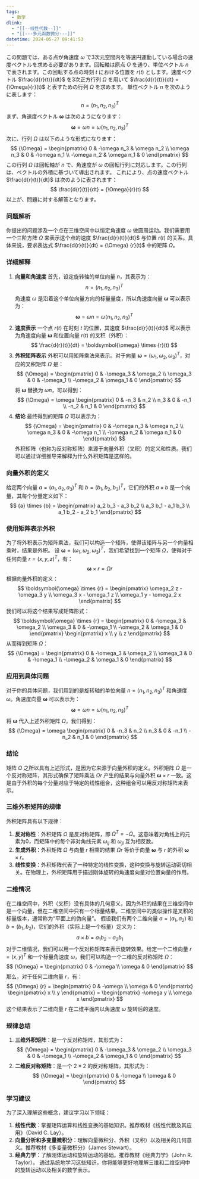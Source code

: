```yaml
---
tags:
  - 数学
dlink:
  - "[[--线性代数--]]"
  - "[[---多元函数微分---]]"
datetime: 2024-05-27 09:41:53
---
```

この問題では、ある点が角速度 $\omega$ で3次元空間内を等速円運動している場合の速度ベクトルを求める必要があります。回転軸は原点 $O$ を通り、単位ベクトル ${n}$ で表されます。この回転する点の時刻 $t$ における位置を ${r}(t)$ とします。速度ベクトル $\frac{d{r}(t)}{dt}$ を3次正方行列 ${\Omega}$ を用いて $\frac{d{r}(t)}{dt} = {\Omega}{r}(t)$ と表すための行列 ${\Omega}$ を求めます。
単位ベクトル ${n}$ を次のように表します：
$$
{n} = (n_1, n_2, n_3)^T
$$
まず、角速度ベクトル $\boldsymbol{\omega}$ は次のようになります：
$$
\boldsymbol{\omega} = \omega {n} = \omega (n_1, n_2, n_3)^T
$$
次に、行列 ${\Omega}$ は以下のような形式になります：
$$
{\Omega} = \begin{pmatrix}
0 & -\omega n_3 & \omega n_2 \\
\omega n_3 & 0 & -\omega n_1 \\
-\omega n_2 & \omega n_1 & 0
\end{pmatrix}
$$
この行列 ${\Omega}$ は回転軸が ${n}$ で、角速度が $\omega$ の回転行列に対応します。この行列は、ベクトルの外積に基づいて導出されます。
これにより、点の速度ベクトル $\frac{d{r}(t)}{dt}$ は次のように表されます：
$$
\frac{d{r}(t)}{dt} = {\Omega}{r}(t)
$$
以上が、問題に対する解答となります。
### 问题解析
你提出的问题涉及一个点在三维空间中以恒定角速度 $\omega$ 做圆周运动。我们需要用一个三阶方阵 ${\Omega}$ 来表示这个点的速度 $\frac{d{r}(t)}{dt}$ 与位置 ${r}(t)$ 的关系。具体来说，要求表达式 $\frac{d{r}(t)}{dt} = {\Omega} {r}(t)$ 中的矩阵 ${\Omega}$。
### 详细解释
1. **向量和角速度**
   首先，设定旋转轴的单位向量 ${n}$，其表示为：
$$
{n} = (n_1, n_2, n_3)^T
$$
   角速度 $\omega$ 是沿着这个单位向量方向的标量量度，所以角速度向量 $\boldsymbol{\omega}$ 可以表示为：
$$
\boldsymbol{\omega} = \omega {n} = \omega (n_1, n_2, n_3)^T
$$
2. **速度表示**
   一个点 ${r}(t)$ 在时刻 $t$ 的位置，其速度 $\frac{d{r}(t)}{dt}$ 可以表示为角速度向量 $\boldsymbol{\omega}$ 和位置向量 ${r}(t)$ 的叉积（外积）：
$$
\frac{d{r}(t)}{dt} = \boldsymbol{\omega} \times {r}(t)
$$
3. **外积矩阵表示**
   外积可以用矩阵乘法来表示。对于向量 $\boldsymbol{\omega} = (\omega_1, \omega_2, \omega_3)^T$，对应的叉积矩阵 ${\Omega}$ 是：
$$
{\Omega} = \begin{pmatrix}
0 & -\omega_3 & \omega_2 \\
\omega_3 & 0 & -\omega_1 \\
-\omega_2 & \omega_1 & 0
\end{pmatrix}
$$
   将 $\boldsymbol{\omega}$ 替换为 $\omega {n}$，可以得到：
$$
{\Omega} = \omega \begin{pmatrix}
0 & -n_3 & n_2 \\
n_3 & 0 & -n_1 \\
-n_2 & n_1 & 0
\end{pmatrix}
$$
4. **结论**
   最终得到的矩阵 ${\Omega}$ 可以表示为：
$$
{\Omega} = \begin{pmatrix}
0 & -\omega n_3 & \omega n_2 \\
\omega n_3 & 0 & -\omega n_1 \\
-\omega n_2 & \omega n_1 & 0
\end{pmatrix}
$$
外积矩阵（也称为反对称矩阵）来源于向量外积（叉积）的定义和性质。我们可以通过详细推导来解释为什么外积矩阵是这样的。
### 向量外积的定义
给定两个向量 ${a} = (a_1, a_2, a_3)^T$ 和 ${b} = (b_1, b_2, b_3)^T$，它们的外积 ${a} \times {b}$ 是一个向量，其每个分量定义如下：
$$
{a} \times {b} = \begin{pmatrix}
a_2 b_3 - a_3 b_2 \\
a_3 b_1 - a_1 b_3 \\
a_1 b_2 - a_2 b_1
\end{pmatrix}
$$
### 使用矩阵表示外积
为了将外积表示为矩阵乘法，我们可以构造一个矩阵，使得该矩阵与另一个向量相乘时，结果是外积。
设 $\boldsymbol{\omega} = (\omega_1, \omega_2, \omega_3)^T$，我们希望找到一个矩阵 ${\Omega}$，使得对于任何向量 ${r} = (x, y, z)^T$，有：
$$
\boldsymbol{\omega} \times {r} = {\Omega} {r}
$$
根据向量外积的定义：
$$
\boldsymbol{\omega} \times {r} = \begin{pmatrix}
\omega_2 z - \omega_3 y \\
\omega_3 x - \omega_1 z \\
\omega_1 y - \omega_2 x
\end{pmatrix}
$$
我们可以将这个结果写成矩阵形式：
$$
\boldsymbol{\omega} \times {r} = \begin{pmatrix}
0 & -\omega_3 & \omega_2 \\
\omega_3 & 0 & -\omega_1 \\
-\omega_2 & \omega_1 & 0
\end{pmatrix}
\begin{pmatrix}
x \\
y \\
z
\end{pmatrix}
$$
从而得到矩阵 ${\Omega}$：
$$
{\Omega} = \begin{pmatrix}
0 & -\omega_3 & \omega_2 \\
\omega_3 & 0 & -\omega_1 \\
-\omega_2 & \omega_1 & 0
\end{pmatrix}
$$
### 应用到具体问题
对于你的具体问题，我们用到的是旋转轴的单位向量 ${n} = (n_1, n_2, n_3)^T$ 和角速度 $\omega$。角速度向量 $\boldsymbol{\omega}$ 可以表示为：
$$
\boldsymbol{\omega} = \omega {n} = \omega (n_1, n_2, n_3)^T
$$
将 $\boldsymbol{\omega}$ 代入上述外积矩阵 ${\Omega}$，我们得到：
$$
{\Omega} = \omega \begin{pmatrix}
0 & -n_3 & n_2 \\
n_3 & 0 & -n_1 \\
-n_2 & n_1 & 0
\end{pmatrix}
$$
### 结论
矩阵 ${\Omega}$ 之所以具有上述形式，是因为它来源于向量外积的定义。外积矩阵 ${\Omega}$ 是一个反对称矩阵，其形式确保了矩阵乘法 ${\Omega} {r}$ 产生的结果与向量外积 $\boldsymbol{\omega} \times {r}$ 一致。这是由于外积的每个分量对应于特定的线性组合，这种组合可以用反对称矩阵来表示。
### 三维外积矩阵的规律
外积矩阵具有以下规律：
1. **反对称性**：外积矩阵 ${\Omega}$ 是反对称矩阵，即 ${\Omega}^T = -{\Omega}$。这意味着对角线上的元素为0，而矩阵中的每个非对角线元素 $\omega_{ij}$ 和 $\omega_{ji}$ 互为相反数。
2. **生成外积**：外积矩阵 ${\Omega}$ 与向量 ${r}$ 相乘的结果 ${\Omega} {r}$ 等价于向量 $\boldsymbol{\omega}$ 与 ${r}$ 的外积 $\boldsymbol{\omega} \times {r}$。
3. **线性变换**：外积矩阵代表了一种特定的线性变换，这种变换与旋转运动密切相关。在物理上，外积矩阵用于描述刚体旋转的角速度向量对位置向量的作用。
### 二维情况
在二维空间中，外积（叉积）没有具体的几何意义，因为外积的结果在三维空间中是一个向量，但在二维空间中只有一个标量结果。二维空间中的类似操作是叉积的标量版本，通常称为“平面上的伪向量”。
假设我们有两个二维向量 ${a} = (a_1, a_2)$ 和 ${b} = (b_1, b_2)$，它们的外积（实际上是一个标量）定义为：
$$
{a} \times {b} = a_1 b_2 - a_2 b_1
$$
对于二维情况，我们可以用一个反对称矩阵来表示旋转效果。给定一个二维向量 ${r} = (x, y)^T$ 和一个标量角速度 $\omega$，我们可以构造一个二维的反对称矩阵 ${\Omega}$：
$$
{\Omega} = \begin{pmatrix}
0 & -\omega \\
\omega & 0
\end{pmatrix}
$$
那么，对于任何二维向量 ${r}$，有：
$$
{\Omega} {r} = \begin{pmatrix}
0 & -\omega \\
\omega & 0
\end{pmatrix}
\begin{pmatrix}
x \\
y
\end{pmatrix} = \begin{pmatrix}
-\omega y \\
\omega x
\end{pmatrix}
$$
这个结果表示了二维向量 ${r}$ 在二维平面内以角速度 $\omega$ 旋转后的速度。
### 规律总结
1. **三维外积矩阵**：是一个反对称矩阵，其形式为：
$$
{\Omega} = \begin{pmatrix}
0 & -\omega_3 & \omega_2 \\
\omega_3 & 0 & -\omega_1 \\
-\omega_2 & \omega_1 & 0
\end{pmatrix}
$$
2. **二维反对称矩阵**：是一个 $2 \times 2$ 的反对称矩阵，其形式为：
$$
{\Omega} = \begin{pmatrix}
0 & -\omega \\
\omega & 0
\end{pmatrix}
$$
### 学习建议
为了深入理解这些概念，建议学习以下领域：
1. **线性代数**：掌握矩阵运算和线性变换的基础知识。推荐教材《线性代数及其应用》（David C. Lay）。
2. **向量分析和多变量微积分**：理解向量微积分、外积（叉积）以及相关的几何意义。推荐教材《多变量微积分》（James Stewart）。
3. **经典力学**：了解刚体运动和旋转运动的基础。推荐教材《经典力学》（John R. Taylor）。
通过系统地学习这些知识，你将能够更好地理解三维和二维空间中的旋转运动以及相关的数学表示。
